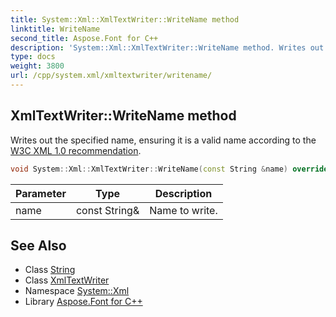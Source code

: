 ```yaml
---
title: System::Xml::XmlTextWriter::WriteName method
linktitle: WriteName
second_title: Aspose.Font for C++
description: 'System::Xml::XmlTextWriter::WriteName method. Writes out the specified name, ensuring it is a valid name according to the  in C++.'
type: docs
weight: 3800
url: /cpp/system.xml/xmltextwriter/writename/
---
```

## XmlTextWriter::WriteName method


Writes out the specified name, ensuring it is a valid name according to the [W3C XML 1.0 recommendation](https://www.w3.org/TR/1998/REC-xml-19980210#NT-Name).

```cpp
void System::Xml::XmlTextWriter::WriteName(const String &name) override
```


| Parameter | Type | Description |
| --- | --- | --- |
| name | const String\& | Name to write. |

## See Also

* Class [String](../../../system/string/)
* Class [XmlTextWriter](../)
* Namespace [System::Xml](../../)
* Library [Aspose.Font for C++](../../../)
